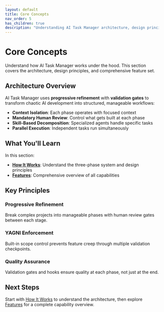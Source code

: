```yaml
---
layout: default
title: Core Concepts
nav_order: 5
has_children: true
description: "Understanding AI Task Manager architecture, design principles, and features"
---
```


# Core Concepts

Understand how AI Task Manager works under the hood. This section covers the architecture, design principles, and comprehensive feature set.

## Architecture Overview

AI Task Manager uses **progressive refinement** with **validation gates** to transform chaotic AI development into structured, manageable workflows:

- **Context Isolation**: Each phase operates with focused context
- **Mandatory Human Review**: Control what gets built at each phase
- **Skill-Based Decomposition**: Specialized agents handle specific tasks
- **Parallel Execution**: Independent tasks run simultaneously

## What You'll Learn

In this section:

- **[How It Works](architecture.html)**: Understand the three-phase system and design principles
- **[Features](features.html)**: Comprehensive overview of all capabilities

## Key Principles

### Progressive Refinement
Break complex projects into manageable phases with human review gates between each stage.

### YAGNI Enforcement
Built-in scope control prevents feature creep through multiple validation checkpoints.

### Quality Assurance
Validation gates and hooks ensure quality at each phase, not just at the end.

## Next Steps

Start with [How It Works](architecture.html) to understand the architecture, then explore [Features](features.html) for a complete capability overview.
